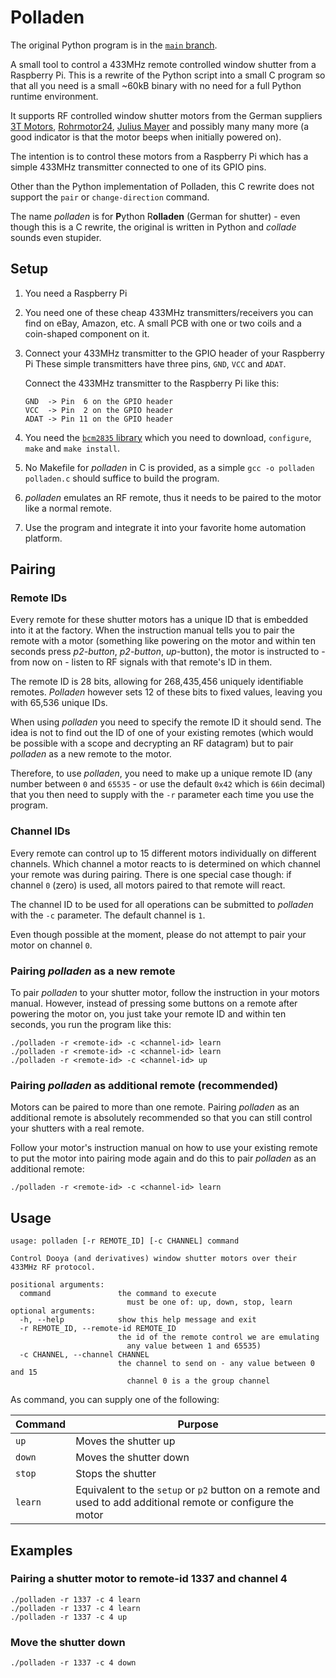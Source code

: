 # Polladen

The original Python program is in the [`main` branch](https://github.com/MrBatschner/Polladen/tree/main).

A small tool to control a 433MHz remote controlled window shutter from a Raspberry Pi. This is a rewrite of the Python script into a small C program so that all you need is a small ~60kB binary with no need for a full Python runtime environment.

It supports RF controlled window shutter motors from the German suppliers [3T Motors](https://www.3t-motors.de/), [Rohrmotor24](https://www.rohrmotor24.eu/rohrmotor24_1), [Julius Mayer](https://www.julius-mayer.com/julius-mayer-funk-rollladenmotor/) and possibly many many more (a good indicator is that the motor beeps when initially powered on).

The intention is to control these motors from a Raspberry Pi which has a simple 433MHz transmitter connected to one of its GPIO pins.

Other than the Python implementation of Polladen, this C rewrite does not support the `pair` or `change-direction` command.

The name _polladen_ is for **P**ython R**olladen** (German for shutter) - even though this is a C rewrite, the original is written in Python and _collade_ sounds even stupider.


## Setup

1. You need a Raspberry Pi

1. You need one of these cheap 433MHz transmitters/receivers you can find on eBay, Amazon, etc. A small PCB with one or two coils and a coin-shaped component on it.

1. Connect your 433MHz transmitter to the GPIO header of your Raspberry Pi
   These simple transmitters have three pins, `GND`, `VCC` and `ADAT`. 
   
   Connect the 433MHz transmitter to the Raspberry Pi like this:

   ```
   GND  -> Pin  6 on the GPIO header
   VCC  -> Pin  2 on the GPIO header
   ADAT -> Pin 11 on the GPIO header
   ```

1. You need the [`bcm2835` library](https://www.airspayce.com/mikem/bcm2835/) which you need to download, `configure`, `make` and `make install`.

1. No Makefile for _polladen_ in C is provided, as a simple `gcc -o polladen polladen.c` should suffice to build the program.

1. _polladen_ emulates an RF remote, thus it needs to be paired to the motor like a normal remote.

1. Use the program and integrate it into your favorite home automation platform.


## Pairing

### Remote IDs

Every remote for these shutter motors has a unique ID that is embedded into it at the factory. When the instruction manual tells you to pair the remote with a motor (something like powering on the motor and within ten seconds press _p2-button_, _p2-button_, _up_-button), the motor is instructed to - from now on - listen to RF signals with that remote's ID in them.

The remote ID is 28 bits, allowing for 268,435,456 uniquely identifiable remotes. _Polladen_ however sets 12 of these bits to fixed values, leaving you with 65,536 unique IDs.

When using _polladen_ you need to specify the remote ID it should send. The idea is not to find out the ID of one of your existing remotes (which would be possible with a scope and decrypting an RF datagram) but to pair _polladen_ as a new remote to the motor.

Therefore, to use _polladen_, you need to make up a unique remote ID (any number between `0` and `65535` - or use the default `0x42` which is `66`in decimal) that you then need to supply with the `-r` parameter each time you use the program.

### Channel IDs

Every remote can control up to 15 different motors individually on different channels. Which channel a motor reacts to is determined on which channel your remote was during pairing. There is one special case though: if channel `0` (zero) is used, all motors paired to that remote will react.

The channel ID to be used for all operations can be submitted to _polladen_ with the `-c` parameter. The default channel is `1`.

Even though possible at the moment, please do not attempt to pair your motor on channel `0`.

### Pairing _polladen_ as a new remote

To pair _polladen_ to your shutter motor, follow the instruction in your motors manual. However, instead of pressing some buttons on a remote after powering the motor on, you just take your remote ID and within ten seconds, you run the program like this:

```
./polladen -r <remote-id> -c <channel-id> learn
./polladen -r <remote-id> -c <channel-id> learn
./polladen -r <remote-id> -c <channel-id> up
```

### Pairing _polladen_ as additional remote (recommended)

Motors can be paired to more than one remote. Pairing _polladen_ as an additional remote is absolutely recommended so that you can still control your shutters with a real remote.

Follow your motor's instruction manual on how to use your existing remote to put the motor into pairing mode again and do this to pair _polladen_ as an additional remote:

```
./polladen -r <remote-id> -c <channel-id> learn
```


## Usage

```
usage: polladen [-r REMOTE_ID] [-c CHANNEL] command

Control Dooya (and derivatives) window shutter motors over their 433MHz RF protocol.

positional arguments:
  command               the command to execute
                          must be one of: up, down, stop, learn
optional arguments:
  -h, --help            show this help message and exit
  -r REMOTE_ID, --remote-id REMOTE_ID
                        the id of the remote control we are emulating
                          any value between 1 and 65535)
  -c CHANNEL, --channel CHANNEL
                        the channel to send on - any value between 0 and 15
                          channel 0 is a the group channel
```

As command, you can supply one of the following:

| Command | Purpose |
|---|---|
| `up` | Moves the shutter up |
| `down` | Moves the shutter down |
| `stop` | Stops the shutter |
| `learn` | Equivalent to the `setup` or `p2` button on a remote and used to add additional remote or configure the motor |


## Examples

### Pairing a shutter motor to remote-id 1337 and channel 4

```
./polladen -r 1337 -c 4 learn
./polladen -r 1337 -c 4 learn
./polladen -r 1337 -c 4 up
```

### Move the shutter down

```
./polladen -r 1337 -c 4 down
```
